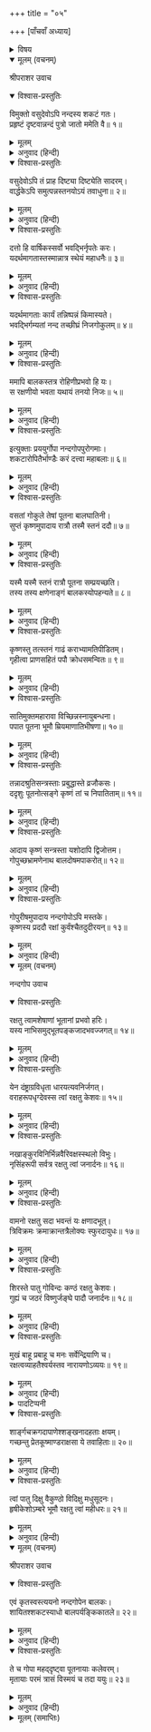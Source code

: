 +++
title = "०५"

+++
[पाँचवाँ अध्याय]



<details><summary>विषय</summary>

पूतना-वध
</details>


<details open><summary>मूलम् (वचनम्)</summary>

श्रीपराशर उवाच
</details>

<details open><summary>विश्वास-प्रस्तुतिः</summary>

विमुक्तो वसुदेवोऽपि नन्दस्य शकटं गतः।  
प्रहृष्टं दृष्टवान्नन्दं पुत्रो जातो ममेति वै॥ १॥
</details>

<details><summary>मूलम्</summary>

विमुक्तो वसुदेवोऽपि नन्दस्य शकटं गतः।  
प्रहृष्टं दृष्टवान्नन्दं पुत्रो जातो ममेति वै॥ १॥
</details>

<details><summary>अनुवाद (हिन्दी)</summary>

श्रीपराशरजी बोले—बन्दीगृहसे छूटते ही वसुदेवजी नन्दजीके छकड़ेके पास गये तो उन्हें इस समाचारसे अत्यन्त प्रसन्न देखा कि ‘मेरे पुत्रका जन्म हुआ है’॥ १॥
</details>

<details open><summary>विश्वास-प्रस्तुतिः</summary>

वसुदेवोऽपि तं प्राह दिष्ट्या दिष्ट्येति सादरम्।  
वार्द्धकेऽपि समुत्पन्नस्तनयोऽयं तवाधुना॥ २॥
</details>

<details><summary>मूलम्</summary>

वसुदेवोऽपि तं प्राह दिष्ट्या दिष्ट्येति सादरम्।  
वार्द्धकेऽपि समुत्पन्नस्तनयोऽयं तवाधुना॥ २॥
</details>

<details><summary>अनुवाद (हिन्दी)</summary>

तब वसुदेवजीने भी उनसे आदरपूर्वक कहा—अब वृद्धावस्थामें भी आपने पुत्रका मुख देख लिया यह बड़े ही सौभाग्यकी बात है॥ २॥
</details>

<details open><summary>विश्वास-प्रस्तुतिः</summary>

दत्तो हि वार्षिकस्सर्वो भवद्भिर्नृपतेः करः।  
यदर्थमागतास्तस्मान्नात्र स्थेयं महाधनैः॥ ३॥
</details>

<details><summary>मूलम्</summary>

दत्तो हि वार्षिकस्सर्वो भवद्भिर्नृपतेः करः।  
यदर्थमागतास्तस्मान्नात्र स्थेयं महाधनैः॥ ३॥
</details>

<details><summary>अनुवाद (हिन्दी)</summary>

आपलोग जिसलिये यहाँ आये थे वह राजाका सारा वार्षिक कर दे ही चुके हैं। यहाँ धनवान् पुरुषोंको और अधिक न ठहरना चाहिये॥ ३॥
</details>

<details open><summary>विश्वास-प्रस्तुतिः</summary>

यदर्थमागताः कार्यं तन्निष्पन्नं किमास्यते।  
भवद्भिर्गम्यतां नन्द तच्छीघ्रं निजगोकुलम्॥ ४॥
</details>

<details><summary>मूलम्</summary>

यदर्थमागताः कार्यं तन्निष्पन्नं किमास्यते।  
भवद्भिर्गम्यतां नन्द तच्छीघ्रं निजगोकुलम्॥ ४॥
</details>

<details><summary>अनुवाद (हिन्दी)</summary>

आपलोग जिसलिये यहाँ आये थे वह कार्य पूरा हो चुका, अब और अधिक किसलिये ठहरे हुए हैं? [यहाँ देरतक ठहरना ठीक नहीं है] अतः हे नन्दजी! आपलोग शीघ्र ही अपने गोकुलको जाइये॥ ४॥
</details>

<details open><summary>विश्वास-प्रस्तुतिः</summary>

ममापि बालकस्तत्र रोहिणीप्रभवो हि यः।  
स रक्षणीयो भवता यथायं तनयो निजः॥ ५॥
</details>

<details><summary>मूलम्</summary>

ममापि बालकस्तत्र रोहिणीप्रभवो हि यः।  
स रक्षणीयो भवता यथायं तनयो निजः॥ ५॥
</details>

<details><summary>अनुवाद (हिन्दी)</summary>

वहाँपर रोहिणीसे उत्पन्न हुआ जो मेरा पुत्र है उसकी भी आप उसी तरह रक्षा कीजियेगा जैसे अपने इस बालककी॥ ५॥
</details>

<details open><summary>विश्वास-प्रस्तुतिः</summary>

इत्युक्ताः प्रययुर्गोपा नन्दगोपपुरोगमाः।  
शकटारोपितैर्भाण्डैः करं दत्त्वा महाबलाः॥ ६॥
</details>

<details><summary>मूलम्</summary>

इत्युक्ताः प्रययुर्गोपा नन्दगोपपुरोगमाः।  
शकटारोपितैर्भाण्डैः करं दत्त्वा महाबलाः॥ ६॥
</details>

<details><summary>अनुवाद (हिन्दी)</summary>

वसुदेवजीके ऐसा कहनेपर नन्द आदि महाबलवान् गोपगण छकड़ोमें रखकर लाये हुए भाण्डोंसे कर चुकाकर चले गये॥ ६॥
</details>

<details open><summary>विश्वास-प्रस्तुतिः</summary>

वसतां गोकुले तेषां पूतना बालघातिनी।  
सुप्तं कृष्णमुपादाय रात्रौ तस्मै स्तनं ददौ॥ ७॥
</details>

<details><summary>मूलम्</summary>

वसतां गोकुले तेषां पूतना बालघातिनी।  
सुप्तं कृष्णमुपादाय रात्रौ तस्मै स्तनं ददौ॥ ७॥
</details>

<details><summary>अनुवाद (हिन्दी)</summary>

उनके गोकुलमें रहते समय बालघातिनी पूतनाने रात्रिके समय सोये हुए कृष्णको गोदमें लेकर उनके मुखमें अपना स्तन दे दिया॥ ७॥
</details>

<details open><summary>विश्वास-प्रस्तुतिः</summary>

यस्मै यस्मै स्तनं रात्रौ पूतना सम्प्रयच्छति।  
तस्य तस्य क्षणेनाङ्गं बालकस्योपहन्यते॥ ८॥
</details>

<details><summary>मूलम्</summary>

यस्मै यस्मै स्तनं रात्रौ पूतना सम्प्रयच्छति।  
तस्य तस्य क्षणेनाङ्गं बालकस्योपहन्यते॥ ८॥
</details>

<details><summary>अनुवाद (हिन्दी)</summary>

रात्रिके समय पूतना जिस-जिस बालकके मुखमें अपना स्तन दे देती थी उसीका शरीर तत्काल नष्ट हो जाता था॥ ८॥
</details>

<details open><summary>विश्वास-प्रस्तुतिः</summary>

कृष्णस्तु तत्स्तनं गाढं कराभ्यामतिपीडितम्।  
गृहीत्वा प्राणसहितं पपौ क्रोधसमन्वितः॥ ९॥
</details>

<details><summary>मूलम्</summary>

कृष्णस्तु तत्स्तनं गाढं कराभ्यामतिपीडितम्।  
गृहीत्वा प्राणसहितं पपौ क्रोधसमन्वितः॥ ९॥
</details>

<details><summary>अनुवाद (हिन्दी)</summary>

कृष्णचन्द्रने क्रोधपूर्वक उसके स्तनको अपने हाथोंसे खूब दबाकर पकड़ लिया और उसे उसके प्राणोंके सहित पीने लगे॥ ९॥
</details>

<details open><summary>विश्वास-प्रस्तुतिः</summary>

सातिमुक्तमहारावा विच्छिन्नस्नायुबन्धना।  
पपात पूतना भूमौ म्रियमाणातिभीषणा॥ १०॥
</details>

<details><summary>मूलम्</summary>

सातिमुक्तमहारावा विच्छिन्नस्नायुबन्धना।  
पपात पूतना भूमौ म्रियमाणातिभीषणा॥ १०॥
</details>

<details><summary>अनुवाद (हिन्दी)</summary>

तब स्नायु-बन्धनोंके शिथिल हो जानेसे पूतना घोर शब्द करती हुई मरते समय महाभयंकर रूप धारणकर पृथिवीपर गिर पड़ी॥ १०॥
</details>

<details open><summary>विश्वास-प्रस्तुतिः</summary>

तन्नादश्रुतिसन्त्रस्ताः प्रबुद्धास्ते व्रजौकसः।  
ददृशुः पूतनोत्सङ्गे कृष्णं तां च निपातिताम्॥ ११॥
</details>

<details><summary>मूलम्</summary>

तन्नादश्रुतिसन्त्रस्ताः प्रबुद्धास्ते व्रजौकसः।  
ददृशुः पूतनोत्सङ्गे कृष्णं तां च निपातिताम्॥ ११॥
</details>

<details><summary>अनुवाद (हिन्दी)</summary>

उसके घोर नादको सुनकर भयभीत हुए व्रजवासीगण जाग उठे और देखा कि कृष्ण पूतनाकी गोदमें हैं और वह मारी गयी है॥ ११॥
</details>

<details open><summary>विश्वास-प्रस्तुतिः</summary>

आदाय कृष्णं सन्त्रस्ता यशोदापि द्विजोत्तम।  
गोपुच्छभ्रामणेनाथ बालदोषमपाकरोत्॥ १२॥
</details>

<details><summary>मूलम्</summary>

आदाय कृष्णं सन्त्रस्ता यशोदापि द्विजोत्तम।  
गोपुच्छभ्रामणेनाथ बालदोषमपाकरोत्॥ १२॥
</details>

<details><summary>अनुवाद (हिन्दी)</summary>

हे द्विजोत्तम! तब भयभीता यशोदाने कृष्णको गोदमें लेकर उन्हें गौकी पूँछसे झाड़कर बालकका ग्रह-दोष निवारण किया॥ १२॥
</details>

<details open><summary>विश्वास-प्रस्तुतिः</summary>

गोपुरीषमुपादाय नन्दगोपोऽपि मस्तके।  
कृष्णस्य प्रददौ रक्षां कुर्वंश्चैतदुदीरयन्॥ १३॥
</details>

<details><summary>मूलम्</summary>

गोपुरीषमुपादाय नन्दगोपोऽपि मस्तके।  
कृष्णस्य प्रददौ रक्षां कुर्वंश्चैतदुदीरयन्॥ १३॥
</details>

<details><summary>अनुवाद (हिन्दी)</summary>

नन्दगोपने भी आगेके वाक्य कहकर विधिपूर्वक रक्षा करते हुए कृष्णके मस्तकपर गोबरका चूर्ण लगाया॥ १३॥
</details>

<details open><summary>मूलम् (वचनम्)</summary>

नन्दगोप उवाच
</details>

<details open><summary>विश्वास-प्रस्तुतिः</summary>

रक्षतु त्वामशेषाणां भूतानां प्रभवो हरिः।  
यस्य नाभिसमुद्भूतपङ्कजादभवज्जगत्॥ १४॥
</details>

<details><summary>मूलम्</summary>

रक्षतु त्वामशेषाणां भूतानां प्रभवो हरिः।  
यस्य नाभिसमुद्भूतपङ्कजादभवज्जगत्॥ १४॥
</details>

<details><summary>अनुवाद (हिन्दी)</summary>

नन्दगोप बोले—जिनकी नाभिसे प्रकट हुए कमलसे सम्पूर्ण जगत् उत्पन्न हुआ है वे सम्पूर्ण भूतोंके आदिस्थान श्रीहरि तेरी रक्षा करें॥ १४॥
</details>

<details open><summary>विश्वास-प्रस्तुतिः</summary>

येन दंष्ट्राग्रविधृता धारयत्यवनिर्जगत्।  
वराहरूपधृग्देवस्स त्वां रक्षतु केशवः॥ १५॥
</details>

<details><summary>मूलम्</summary>

येन दंष्ट्राग्रविधृता धारयत्यवनिर्जगत्।  
वराहरूपधृग्देवस्स त्वां रक्षतु केशवः॥ १५॥
</details>

<details><summary>अनुवाद (हिन्दी)</summary>

जिनकी दाढ़ोंके अग्रभागपर स्थापित होकर भूमि सम्पूर्ण जगत‍्को धारण करती है, वे वराह-रूप-धारी श्रीकेशव तेरी रक्षा करें॥ १५॥
</details>

<details open><summary>विश्वास-प्रस्तुतिः</summary>

नखाङ्कुरविनिर्भिन्नवैरिवक्षस्स्थलो विभुः।  
नृसिंहरूपी सर्वत्र रक्षतु त्वां जनार्दनः॥ १६॥
</details>

<details><summary>मूलम्</summary>

नखाङ्कुरविनिर्भिन्नवैरिवक्षस्स्थलो विभुः।  
नृसिंहरूपी सर्वत्र रक्षतु त्वां जनार्दनः॥ १६॥
</details>

<details><summary>अनुवाद (हिन्दी)</summary>

जिन विभुने अपने नखाग्रोंसे शत्रुके वक्षःस्थलको विदीर्ण कर दिया था, वे नृसिंहरूपी जनार्दन तेरी सर्वत्र रक्षा करें॥ १६॥
</details>

<details open><summary>विश्वास-प्रस्तुतिः</summary>

वामनो रक्षतु सदा भवन्तं यः क्षणादभूत्।  
त्रिविक्रमः क्रमाक्रान्तत्रैलोक्यः स्फुरदायुधः॥ १७॥
</details>

<details><summary>मूलम्</summary>

वामनो रक्षतु सदा भवन्तं यः क्षणादभूत्।  
त्रिविक्रमः क्रमाक्रान्तत्रैलोक्यः स्फुरदायुधः॥ १७॥
</details>

<details><summary>अनुवाद (हिन्दी)</summary>

जिन्होंने क्षणमात्रमें सशस्त्र त्रिविक्रमरूप धारण करके अपने तीन पगोंसे त्रिलोकीको नाप लिया था, वे वामनभगवान् तेरी सर्वदा रक्षा करें॥ १७॥
</details>

<details open><summary>विश्वास-प्रस्तुतिः</summary>

शिरस्ते पातु गोविन्दः कण्ठं रक्षतु केशवः।  
गुह्यं च जठरं विष्णुर्जङ्घे पादौ जनार्दनः॥ १८॥
</details>

<details><summary>मूलम्</summary>

शिरस्ते पातु गोविन्दः कण्ठं रक्षतु केशवः।  
गुह्यं च जठरं विष्णुर्जङ्घे पादौ जनार्दनः॥ १८॥
</details>

<details><summary>अनुवाद (हिन्दी)</summary>

गोविन्द तेरे सिरकी, केशव कण्ठकी, विष्णु गुह्यस्थान और जठरकी तथा जनार्दन जंघा और चरणोंकी रक्षा करें॥ १८॥
</details>

<details open><summary>विश्वास-प्रस्तुतिः</summary>

मुखं बाहू प्रबाहू च मनः सर्वेन्द्रियाणि च।  
रक्षत्वव्याहतैश्वर्यस्तव नारायणोऽव्ययः॥ १९॥
</details>

<details><summary>मूलम्</summary>

मुखं बाहू प्रबाहू च मनः सर्वेन्द्रियाणि च।  
रक्षत्वव्याहतैश्वर्यस्तव नारायणोऽव्ययः॥ १९॥
</details>

<details><summary>अनुवाद (हिन्दी)</summary>

तेरे मुख, बाहु, प्रबाहु,* मन और सम्पूर्ण इन्द्रियोंकी अखण्ड-ऐश्वर्यसे सम्पन्न अविनाशी श्रीनारायण रक्षा करें॥ १९॥
</details>

<details><summary>पादटिप्पनी</summary>

* घुटनेके नीचेका भाग।
</details>

<details open><summary>विश्वास-प्रस्तुतिः</summary>

शार्ङ्गचक्रगदापाणेश्शङ्खनादहताः क्षयम्।  
गच्छन्तु प्रेतकूष्माण्डराक्षसा ये तवाहिताः॥ २०॥
</details>

<details><summary>मूलम्</summary>

शार्ङ्गचक्रगदापाणेश्शङ्खनादहताः क्षयम्।  
गच्छन्तु प्रेतकूष्माण्डराक्षसा ये तवाहिताः॥ २०॥
</details>

<details><summary>अनुवाद (हिन्दी)</summary>

तेरे अनिष्ट करनेवाले जो प्रेत, कूष्माण्ड और राक्षस हों वे शाङ्गर्धनुष, चक्र और गदा धारण करनेवाले विष्णुभगवान् की शंख-ध्वनिसे नष्ट हो जायँ॥ २०॥
</details>

<details open><summary>विश्वास-प्रस्तुतिः</summary>

त्वां पातु दिक्षु वैकुण्ठो विदिक्षु मधुसूदनः।  
हृषीकेशोऽम्बरे भूमौ रक्षतु त्वां महीधरः॥ २१॥
</details>

<details><summary>मूलम्</summary>

त्वां पातु दिक्षु वैकुण्ठो विदिक्षु मधुसूदनः।  
हृषीकेशोऽम्बरे भूमौ रक्षतु त्वां महीधरः॥ २१॥
</details>

<details><summary>अनुवाद (हिन्दी)</summary>

भगवान् वैकुण्ठ दिशाओंमें, मधुसूदन विदिशाओं (कोणों)-में, हृषीकेश आकाशमें तथा पृथिवीको धारण करनेवाले श्रीशेषजी पृथिवीपर तेरी रक्षा करें॥ २१॥
</details>

<details open><summary>मूलम् (वचनम्)</summary>

श्रीपराशर उवाच
</details>

<details open><summary>विश्वास-प्रस्तुतिः</summary>

एवं कृतस्वस्त्ययनो नन्दगोपेन बालकः।  
शायितश्शकटस्याधो बालपर्यङ्किकातले॥ २२॥
</details>

<details><summary>मूलम्</summary>

एवं कृतस्वस्त्ययनो नन्दगोपेन बालकः।  
शायितश्शकटस्याधो बालपर्यङ्किकातले॥ २२॥
</details>

<details><summary>अनुवाद (हिन्दी)</summary>

श्रीपराशरजी बोले—इस प्रकार स्वस्तिवाचन कर नन्दगोपने बालक कृष्णको छकड़ेके नीचे एक खटोलेपर सुला दिया॥ २२॥
</details>

<details open><summary>विश्वास-प्रस्तुतिः</summary>

ते च गोपा महद‍्दृष्ट्वा पूतनायाः कलेवरम्।  
मृतायाः परमं त्रासं विस्मयं च तदा ययुः॥ २३॥
</details>

<details><summary>मूलम्</summary>

ते च गोपा महद‍्दृष्ट्वा पूतनायाः कलेवरम्।  
मृतायाः परमं त्रासं विस्मयं च तदा ययुः॥ २३॥
</details>

<details><summary>अनुवाद (हिन्दी)</summary>

मरी हुई पूतनाके महान् कलेवरको देखकर उन सभी गोपोंको अत्यन्त भय और विस्मय हुआ॥ २३॥
</details>

<details><summary>मूलम् (समाप्तिः)</summary>

इति श्रीविष्णुपुराणे पञ्चमेंऽशे पञ्चमोऽध्यायः॥ ५॥
</details>
